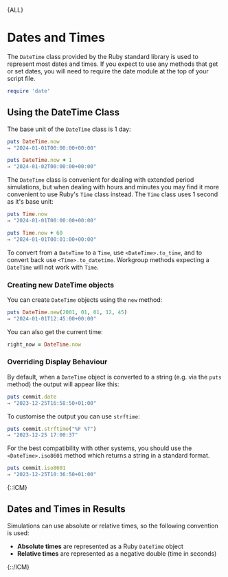 {ALL}

# Dates and Times

The `DateTime` class provided by the Ruby standard library is used to represent most dates and times. If you expect to use any methods that get or set dates, you will need to require the date module at the top of your script file.

```ruby
require 'date'
```

## Using the DateTime Class

The base unit of the `DateTime` class is 1 day:

```ruby
puts DateTime.now
⇒ "2024-01-01T00:00:00+00:00"

puts DateTime.now + 1
⇒ "2024-01-02T00:00:00+00:00"
```

The `DateTime` class is convenient for dealing with extended period simulations, but when dealing with hours and minutes you may find it more convenient to use Ruby's `Time` class instead. The `Time` class uses 1 second as it's base unit:

```ruby
puts Time.now
⇒ "2024-01-01T00:00:00+00:00"

puts Time.now + 60
⇒ "2024-01-01T00:01:00+00:00"
```

To convert from a `DateTime` to a `Time`, use `<DateTime>.to_time`, and to convert back use `<Time>.to_datetime`. Workgroup methods expecting a `DateTime` will not work with `Time`.

### Creating new DateTime objects

You can create `DateTime` objects using the `new` method:

```ruby
puts DateTime.new(2001, 01, 01, 12, 45)
⇒ "2024-01-01T12:45:00+00:00"
```

You can also get the current time:

```ruby
right_now = DateTime.now
```

### Overriding Display Behaviour

By default, when a `DateTime` object is converted to a string (e.g. via the `puts` method) the output will appear like this:

```ruby
puts commit.date
⇒ "2023-12-25T16:58:50+01:00"
```

To customise the output you can use `strftime`:

```ruby
puts commit.strftime("%F %T")
⇒ "2023-12-25 17:00:37"
```

For the best compatibility with other systems, you should use the `<DateTime>.iso8601` method which returns a string in a standard format.

```ruby
puts commit.iso8601
⇒ "2023-12-25T10:36:50+01:00"
```

{::ICM}

## Dates and Times in Results

Simulations can use absolute or relative times, so the following convention is used:

- **Absolute times** are represented as a Ruby `DateTime` object
- **Relative times** are represented as a negative double (time in seconds)

{::/ICM}
